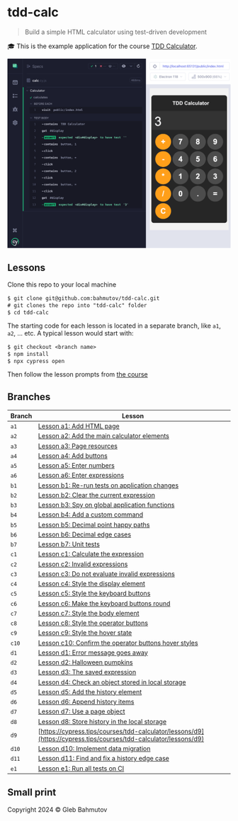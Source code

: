 # tdd-calc

> Build a simple HTML calculator using test-driven development

🎓 This is the example application for the course [TDD Calculator](https://cypress.tips/courses/tdd-calculator).

![Calculator test](./images/calc.png)

## Lessons

Clone this repo to your local machine

```shell
$ git clone git@github.com:bahmutov/tdd-calc.git
# git clones the repo into "tdd-calc" folder
$ cd tdd-calc
```

The starting code for each lesson is located in a separate branch, like `a1`, `a2`, ... etc. A typical lesson would start with:

```
$ git checkout <branch name>
$ npm install
$ npx cypress open
```

Then follow the lesson prompts from [the course](https://cypress.tips/courses/tdd-calculator)

## Branches

| Branch | Lesson                                                                                                           |
| ------ | ---------------------------------------------------------------------------------------------------------------- |
| `a1`   | [Lesson a1: Add HTML page](https://cypress.tips/courses/tdd-calculator/lessons/a1)                               |
| `a2`   | [Lesson a2: Add the main calculator elements](https://cypress.tips/courses/tdd-calculator/lessons/a2)            |
| `a3`   | [Lesson a3: Page resources](https://cypress.tips/courses/tdd-calculator/lessons/a3)                              |
| `a4`   | [Lesson a4: Add buttons](https://cypress.tips/courses/tdd-calculator/lessons/a4)                                 |
| `a5`   | [Lesson a5: Enter numbers](https://cypress.tips/courses/tdd-calculator/lessons/a5)                               |
| `a6`   | [Lesson a6: Enter expressions](https://cypress.tips/courses/tdd-calculator/lessons/a6)                           |
| `b1`   | [Lesson b1: Re-run tests on application changes](https://cypress.tips/courses/tdd-calculator/lessons/b1)         |
| `b2`   | [Lesson b2: Clear the current expression](https://cypress.tips/courses/tdd-calculator/lessons/b2)                |
| `b3`   | [Lesson b3: Spy on global application functions](https://cypress.tips/courses/tdd-calculator/lessons/b3)         |
| `b4`   | [Lesson b4: Add a custom command](https://cypress.tips/courses/tdd-calculator/lessons/b4)                        |
| `b5`   | [Lesson b5: Decimal point happy paths](https://cypress.tips/courses/tdd-calculator/lessons/b5)                   |
| `b6`   | [Lesson b6: Decimal edge cases](https://cypress.tips/courses/tdd-calculator/lessons/b6)                          |
| `b7`   | [Lesson b7: Unit tests](https://cypress.tips/courses/tdd-calculator/lessons/b7)                                  |
| `c1`   | [Lesson c1: Calculate the expression](https://cypress.tips/courses/tdd-calculator/lessons/c1)                    |
| `c2`   | [Lesson c2: Invalid expressions](https://cypress.tips/courses/tdd-calculator/lessons/c2)                         |
| `c3`   | [Lesson c3: Do not evaluate invalid expressions](https://cypress.tips/courses/tdd-calculator/lessons/c3)         |
| `c4`   | [Lesson c4: Style the display element](https://cypress.tips/courses/tdd-calculator/lessons/c4)                   |
| `c5`   | [Lesson c5: Style the keyboard buttons](https://cypress.tips/courses/tdd-calculator/lessons/c5)                  |
| `c6`   | [Lesson c6: Make the keyboard buttons round](https://cypress.tips/courses/tdd-calculator/lessons/c6)             |
| `c7`   | [Lesson c7: Style the body element](https://cypress.tips/courses/tdd-calculator/lessons/c7)                      |
| `c8`   | [Lesson c8: Style the operator buttons](https://cypress.tips/courses/tdd-calculator/lessons/c8)                  |
| `c9`   | [Lesson c9: Style the hover state](https://cypress.tips/courses/tdd-calculator/lessons/c9)                       |
| `c10`  | [Lesson c10: Confirm the operator buttons hover styles](https://cypress.tips/courses/tdd-calculator/lessons/c10) |
| `d1`   | [Lesson d1: Error message goes away](https://cypress.tips/courses/tdd-calculator/lessons/d1)                     |
| `d2`   | [Lesson d2: Halloween pumpkins](https://cypress.tips/courses/tdd-calculator/lessons/d2)                          |
| `d3`   | [Lesson d3: The saved expression](https://cypress.tips/courses/tdd-calculator/lessons/d3)                        |
| `d4`   | [Lesson d4: Check an object stored in local storage](https://cypress.tips/courses/tdd-calculator/lessons/d4)     |
| `d5`   | [Lesson d5: Add the history element](https://cypress.tips/courses/tdd-calculator/lessons/d5)                     |
| `d6`   | [Lesson d6: Append history items](https://cypress.tips/courses/tdd-calculator/lessons/d6)                        |
| `d7`   | [Lesson d7: Use a page object](https://cypress.tips/courses/tdd-calculator/lessons/d7)                           |
| `d8`   | [Lesson d8: Store history in the local storage](https://cypress.tips/courses/tdd-calculator/lessons/d8)          |
| `d9`   | [https://cypress.tips/courses/tdd-calculator/lessons/d9](https://cypress.tips/courses/tdd-calculator/lessons/d9) |
| `d10`  | [Lesson d10: Implement data migration](https://cypress.tips/courses/tdd-calculator/lessons/d10)                  |
| `d11`  | [Lesson d11: Find and fix a history edge case](https://cypress.tips/courses/tdd-calculator/lessons/d11)          |
| `e1`   | [Lesson e1: Run all tests on CI](https://cypress.tips/courses/tdd-calculator/lessons/e1)                         |

## Small print

Copyright 2024 ©️ Gleb Bahmutov
